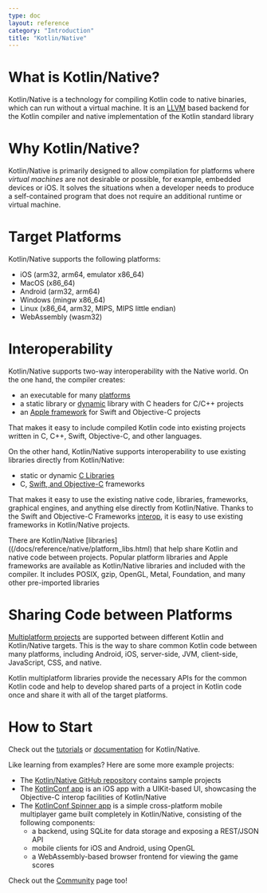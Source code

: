 ```yaml
---
type: doc
layout: reference
category: "Introduction"
title: "Kotlin/Native"
---
```


# What is Kotlin/Native?

Kotlin/Native is a technology for compiling Kotlin code to native binaries, which can run without a virtual machine.
It is an [LLVM](https://llvm.org/) based backend for the Kotlin compiler and native implementation of the Kotlin standard
library

# Why Kotlin/Native?

Kotlin/Native is primarily designed to allow compilation for platforms where *virtual machines* are not
desirable or possible, for example, embedded devices or iOS.
It solves the situations when a developer needs to produce a 
self-contained program that does not require an additional runtime or virtual machine.

# Target Platforms

Kotlin/Native supports the following platforms:
   * iOS (arm32, arm64, emulator x86_64)
   * MacOS (x86_64)
   * Android (arm32, arm64)
   * Windows (mingw x86_64)
   * Linux (x86_64, arm32, MIPS, MIPS little endian)
   * WebAssembly (wasm32)

# Interoperability

Kotlin/Native supports two-way interoperability with the Native world. 
On the one hand, the compiler creates:
- an executable for many [platforms](#target-platforms)
- a static library or [dynamic](/docs/tutorials/native/dynamic-libraries.html) library with C headers for C/C++ projects
- an [Apple framework](/docs/tutorials/native/apple-framework.html) for Swift and Objective-C projects

That makes it easy to include compiled Kotlin code into
existing projects written in C, C++, Swift, Objective-C, and other languages.

On the other hand, Kotlin/Native supports interoperability to use existing libraries
directly from Kotlin/Native:
- static or dynamic [C Libraries](/docs/reference/native/c_interop.html) 
- C, [Swift, and Objective-C](/docs/reference/native/objc_interop.html) frameworks 

That makes it easy to use the existing native code, libraries, frameworks, graphical engines, and anything else
directly from Kotlin/Native. Thanks to the Swift and Objective-C Frameworks
[interop](/docs/reference/native/objc_interop.html), it is easy to use
existing frameworks in Kotlin/Native projects.

There are Kotlin/Native [libraries]((/docs/reference/native/platform_libs.html) that help share Kotlin
and native code between projects. Popular platform libraries and Apple frameworks are available as Kotlin/Native
libraries and included with the compiler. It includes POSIX, gzip, OpenGL, Metal, Foundation, and many other
pre-imported libraries

# Sharing Code between Platforms

[Multiplatform projects](/docs/reference/multiplatform.html) are supported between different Kotlin and
Kotlin/Native targets.
This is the way to share common Kotlin code between many platforms, including Android, iOS, server-side, JVM, client-side, 
JavaScript, CSS, and native.

Kotlin multiplatform libraries provide the necessary APIs for the common Kotlin code and help to develop
shared parts of a project in Kotlin code once and share it with all of the target platforms. 

# How to Start

Check out the [tutorials](/docs/tutorials/native/apple-framework.html) or [documentation](/docs/reference/multiplatform.html)
for Kotlin/Native.

Like learning from examples? Here are some more example projects: 
 * The [Kotlin/Native GitHub repository](https://github.com/JetBrains/kotlin-native/tree/master/samples) contains sample projects
 * The [KotlinConf app](https://github.com/JetBrains/kotlinconf-app/tree/master/ios) is an iOS app
   with a UIKit-based UI, showcasing the Objective-C interop facilities of Kotlin/Native
 * The [KotlinConf Spinner app](https://github.com/jetbrains/kotlinconf-spinner) is a simple cross-platform 
   mobile multiplayer game built completely in Kotlin/Native, consisting of the following components:
     - a backend, using SQLite for data storage and exposing a REST/JSON API
     - mobile clients for iOS and Android, using OpenGL
     - a WebAssembly-based browser frontend for viewing the game scores

Check out the [Community](/community/) page too!
